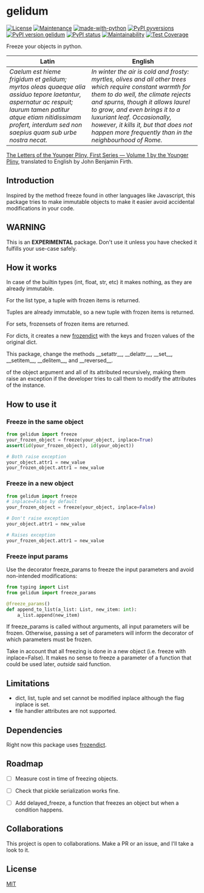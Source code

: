 # gelidum

[![License](https://img.shields.io/badge/License-MIT-blue.svg)](https://opensource.org/licenses/MIT)
[![Maintenance](https://img.shields.io/badge/Maintained%3F-yes-green.svg)](https://GitHub.com/Naereen/StrapDown.js/graphs/commit-activity)
[![made-with-python](https://img.shields.io/badge/Made%20with-Python-1f425f.svg)](https://www.python.org/)
[![PyPI pyversions](https://img.shields.io/pypi/pyversions/gelidum.svg)](https://pypi.python.org/pypi/gelidum/)
[![PyPI version gelidum](https://badge.fury.io/py/gelidum.svg)](https://pypi.python.org/pypi/gelidum/)
[![PyPI status](https://img.shields.io/pypi/status/gelidum.svg)](https://pypi.python.org/pypi/gelidum/)
[![Maintainability](https://api.codeclimate.com/v1/badges/331d7d462e578ce5733e/maintainability)](https://codeclimate.com/github/diegojromerolopez/gelidum/maintainability)
[![Test Coverage](https://api.codeclimate.com/v1/badges/331d7d462e578ce5733e/test_coverage)](https://codeclimate.com/github/diegojromerolopez/gelidum/test_coverage)

Freeze your objects in python.

| Latin | English  |
| -------------------------------------------------------- | -------------------------------------------------------- |
| *Caelum est hieme frigidum et gelidum; myrtos oleas quaeque alia assiduo tepore laetantur, aspernatur ac respuit; laurum tamen patitur atque etiam nitidissimam profert, interdum sed non saepius quam sub urbe nostra necat.* | *In winter the air is cold and frosty: myrtles, olives and all other trees which require constant warmth for them to do well, the climate rejects and spurns, though it allows laurel to grow, and even brings it to a luxuriant leaf. Occasionally, however, it kills it, but that does not happen more frequently than in the neighbourhood of Rome.* |

[The Letters of the Younger Pliny, First Series — Volume 1 by the Younger Pliny](https://www.gutenberg.org/ebooks/3234), translated to English by John Benjamin Firth.

## Introduction
Inspired by the method freeze found in other languages like Javascript,
this package tries to make immutable objects to make it easier avoid
accidental modifications in your code.

## WARNING
This is an **EXPERIMENTAL** package. Don't use it unless you have checked it
fulfills your use-case safely.

## How it works
In case of the builtin types (int, float, str, etc) it makes nothing, as
they are already immutable.

For the list type, a tuple with frozen items is returned.

Tuples are already immutable, so a new tuple with frozen items is returned.

For sets, frozensets of frozen items are returned.

For dicts, it creates a new [frozendict](https://pypi.org/project/frozendict/)
with the keys and frozen values of the original dict.

This package, change the methods \_\_setattr\_\_, \_\_delattr\_\_, \_\_set\_\_,
\_\_setitem\_\_, \_\_delitem\_\_, and \_\_reversed\_\_.

of the object argument and all of its attributed recursively,
making them raise an exception if the developer tries to call them to modify
the attributes of the instance.

## How to use it

### Freeze in the same object
```python
from gelidum import freeze
your_frozen_object = freeze(your_object, inplace=True)
assert(id(your_frozen_object), id(your_object))

# Both raise exception
your_object.attr1 = new_value
your_frozen_object.attr1 = new_value
```

### Freeze in a new object
```python
from gelidum import freeze
# inplace=False by default
your_frozen_object = freeze(your_object, inplace=False)

# Don't raise exception
your_object.attr1 = new_value

# Raises exception
your_frozen_object.attr1 = new_value
```

### Freeze input params
Use the decorator freeze_params to freeze the input parameters
and avoid non-intended modifications:
```python
from typing import List
from gelidum import freeze_params

@freeze_params()
def append_to_list(a_list: List, new_item: int):
    a_list.append(new_item)
```
If freeze_params is called without arguments, all input parameters will be frozen.
Otherwise, passing a set of parameters will inform the decorator of which parameters
must be frozen.

Take in account that all freezing is done in a new object (i.e. freeze with inplace=False).
It makes no sense to freeze a parameter of a function that could be used later, *outside*
said function.

## Limitations
- dict, list, tuple and set cannot be modified inplace although the flag inplace is set.
- file handler attributes are not supported.

## Dependencies
Right now this package uses
[frozendict](https://pypi.org/project/frozendict/). 

## Roadmap
- [ ] Measure cost in time of freezing objects.
- [ ] Check that pickle serialization works fine.
- [ ] Add delayed_freeze, a function that freezes an object but
when a condition happens.


## Collaborations
This project is open to collaborations. Make a PR or an issue,
and  I'll take a look to it.

## License
[MIT](LICENSE)
